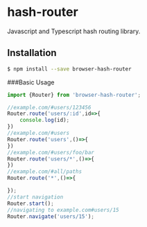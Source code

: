 # hash-router
Javascript and Typescript hash routing library.

## Installation

```sh
$ npm install --save browser-hash-router
```

###Basic Usage

```typescript
import {Router} from 'browser-hash-router';

//example.com/#users/123456
Router.route('users/:id',id=>{
    console.log(id);
})
//example.com/#users
Router.route('users',()=>{
})
//example.com/#users/foo/bar
Router.route('users/*',()=>{
})
//example.com/#all/paths
Router.route('*',()=>{

});
//start navigation
Router.start();
//navigating to example.com#users/15
Router.navigate('users/15');

```